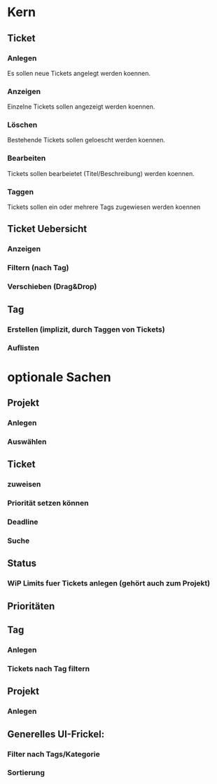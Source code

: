 # Kern

## Ticket
### Anlegen
  Es sollen neue Tickets angelegt werden koennen.

### Anzeigen
  Einzelne Tickets sollen angezeigt werden koennen.
    
### Löschen
  Bestehende Tickets sollen geloescht werden koennen.

### Bearbeiten
  Tickets sollen bearbeietet (Titel/Beschreibung) werden koennen.
  
### Taggen
  Tickets sollen ein oder mehrere Tags zugewiesen werden koennen

## Ticket Uebersicht
### Anzeigen
### Filtern (nach Tag)
### Verschieben (Drag&Drop)

## Tag
### Erstellen (implizit, durch Taggen von Tickets)
### Auflisten

# optionale Sachen

## Projekt
### Anlegen
### Auswählen

## Ticket
### zuweisen
### Priorität setzen können
### Deadline
### Suche

## Status
### WiP Limits fuer Tickets anlegen (gehört auch zum Projekt)

## Prioritäten

## Tag
### Anlegen
### Tickets nach Tag filtern

## Projekt
### Anlegen

## Generelles UI-Frickel:
### Filter nach Tags/Kategorie
### Sortierung


